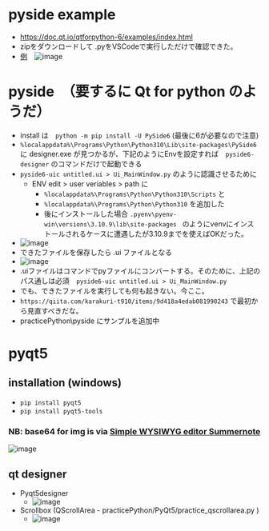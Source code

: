 <link rel="stylesheet" type="text/css" href="/assets/css/styles.css" />

# pyside example
* https://doc.qt.io/qtforpython-6/examples/index.html
* zipをダウンロードして .pyをVSCodeで実行しただけで確認できた。
* [例](https://doc.qt.io/qtforpython-6/examples/example_3d_simple3d.html)　![image](https://github.com/jamad/jamad.github.io/assets/949913/74e440dc-80f6-41a7-8c3d-8d8df16d6632)


# pyside　（要するに Qt for python のようだ）
* install は　`python -m pip install -U PySide6` (最後に6が必要なので注意)
* `%localappdata%\Programs\Python\Python310\Lib\site-packages\PySide6` に designer.exe が見つかるが、下記のようにEnvを設定すれば　`pyside6-designer` のコマンドだけで起動できる
* `pyside6-uic untitled.ui > Ui_MainWindow.py` のように認識させるために
   * ENV edit > user veriables > path に
     * `%localappdata%\Programs\Python\Python310\Scripts` と
     * `%localappdata%\Programs\Python\Python310` を追加した
     * 後にインストールした場合 `.pyenv\pyenv-win\versions\3.10.9\lib\site-packages ` のようにvenvにインストールされるケースに遭遇したが3.10.9までを使えばOKだった。
* ![image](https://github.com/jamad/jamad.github.io/assets/949913/e93eaee5-a417-4049-96f1-cacbc6b5f18c)
* できたファイルを保存したら .ui ファイルとなる
* ![image](https://github.com/jamad/jamad.github.io/assets/949913/0b18bbf1-6500-48ae-b0b4-7dec107e0da6)
* .uiファイルはコマンドでpyファイルにコンバートする。そのために、上記のパス通しは必須　`pyside6-uic untitled.ui > Ui_MainWindow.py`
* でも、できたファイルを実行しても何も起きない。今ここ。
* `https://qiita.com/karakuri-t910/items/9d418a4edab081990243` で最初から見直すべきだな。
* practicePython\pyside にサンプルを追加中




# pyqt5
## installation (windows)
* `pip install pyqt5`
* `pip install pyqt5-tools`

### NB: base64 for img is via [Simple WYSIWYG editor Summernote](https://summernote.org/)  

![image](https://github.com/jamad/jamad.github.io/assets/949913/fae04ffb-b724-4e8d-bcc2-b3e94ddc185c)

## qt designer
* Pyqt5designer
    * ![image](https://github.com/jamad/jamad.github.io/assets/949913/a4b3b024-5836-469b-aef5-d77511822090)
* Scrollbox (QScrollArea - practicePython/PyQt5/practice_qscrollarea.py )
    * ![image](https://github.com/jamad/jamad.github.io/assets/949913/1aa2e378-1ff7-4b6c-be9c-17326fa42c98)
